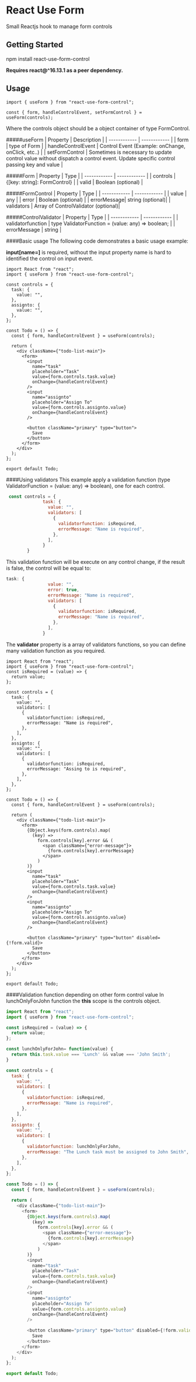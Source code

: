 # React Use Form

Small Reactjs hook to manage form controls

## Getting Started

npm install react-use-form-control

**Requires react@^16.13.1 as a peer dependency.**

## Usage
    import { useForm } from "react-use-form-control";
	
    const { form, handleControlEvent, setFormControl } = useForm(controls);
    

Where the controls object should be a object container of type FormControl.

#####useForm
|  Property |  Description |
| ------------ | ------------ |
|  form |  type of Form |
|  handleControlEvent |  Control Event (Example: onChange, onClick, etc..) |
| setFormControl | Sometimes is necessary to update control value without dispatch a control event. Update specific control passing key and value |


#####Form
|  Property |  Type |
| ------------ | ------------ |
|  controls |  {[key: string]: FormControl} |
|  valid |  Boolean (optional) |

#####FormControl
|  Property |  Type |
| ------------ | ------------ |
|  value |  any | 
|  error |  Boolean (optional) |
|  errorMessage| string (optional)|
|  validators | Array of ControlValidator (optional)|

#####ControlValidator
|  Property |  Type |
| ------------ | ------------ |
|  validatorfunction | type ValidatorFunction = (value: any) => boolean;  |
|  errorMessage |   string |

####Basic usage
The following code demonstrates a basic usage example:

**input[name=]** is required, without the input property name is hard to identified the control on input event.
    
	import React from "react";
    import { useForm } from "react-use-form-control";
    
	const controls = {
      task: {
        value: "",
      },
      assignto: {
        value: "",
      },
    };
    
    const Todo = () => {
      const { form, handleControlEvent } = useForm(controls);
    
      return (
        <div className={"todo-list-main"}>
          <form>
            <input
              name="task"
              placeholder="Task"
              value={form.controls.task.value}
              onChange={handleControlEvent}
            />
            <input
              name="assignto"
              placeholder="Assign To"
              value={form.controls.assignto.value}
              onChange={handleControlEvent}
            />
    
            <button className="primary" type="button">
              Save
            </button>
          </form>
        </div>
      );
    };
    
    export default Todo;
    

####Using validators
This example apply a validation function (type ValidatorFunction = (value: any) => boolean), one for each control.
```javascript
 const controls = {
              task: {
                value: "",
                validators: [
                  {
                    validatorfunction: isRequired,
                    errorMessage: "Name is required",
                  },
                ],
              }
        }

```
This validation function will be execute on any control change, if the result is false, the control will be equal to:
```javascript
task: {
                value: "",
				error: true,
				errorMessage: "Name is required",	
                validators: [
                  {
                    validatorfunction: isRequired,
                    errorMessage: "Name is required",
                  },
                ],
              }
```

The **validator** property is a array of validators functions, so you can define many validation function as you required.

    
	import React from "react";
    import { useForm } from "react-use-form-control";
    const isRequired = (value) => {
      return value;
    };
    
    const controls = {
      task: {
        value: "",
        validators: [
          {
            validatorfunction: isRequired,
            errorMessage: "Name is required",
          },
        ],
      },
      assignto: {
        value: "",
        validators: [
          {
            validatorfunction: isRequired,
            errorMessage: "Assing to is required",
          },
        ],
      },
    };
    
    const Todo = () => {
      const { form, handleControlEvent } = useForm(controls);
    
      return (
        <div className={"todo-list-main"}>
          <form>
            {Object.keys(form.controls).map(
              (key) =>
                form.controls[key].error && (
                  <span className={"error-message"}>
                    {form.controls[key].errorMessage}
                  </span>
                )
            )}
            <input
              name="task"
              placeholder="Task"
              value={form.controls.task.value}
              onChange={handleControlEvent}
            />
            <input
              name="assignto"
              placeholder="Assign To"
              value={form.controls.assignto.value}
              onChange={handleControlEvent}
            />
    
            <button className="primary" type="button" disabled={!form.valid}>
              Save
            </button>
          </form>
        </div>
      );
    };
    
    export default Todo;
    



####Validation function depending on other form control value
In lunchOnlyForJohn  function the **this** scope is the controls object.
```javascript
import React from "react";
import { useForm } from "react-use-form-control";

const isRequired = (value) => {
  return value;
};

const lunchOnlyForJohn= function(value) {
  return this.task.value === 'Lunch' && value === 'John Smith';
}

const controls = {
  task: {
    value: "",
    validators: [
      {
        validatorfunction: isRequired,
        errorMessage: "Name is required",
      },
    ],
  },
  assignto: {
    value: "",
    validators: [
      {
        validatorfunction: lunchOnlyForJohn,
        errorMessage: "The Lunch task must be assigned to John Smith",
      },
    ],
  },
};

const Todo = () => {
  const { form, handleControlEvent } = useForm(controls);

  return (
    <div className={"todo-list-main"}>
      <form>
        {Object.keys(form.controls).map(
          (key) =>
            form.controls[key].error && (
              <span className={"error-message"}>
                {form.controls[key].errorMessage}
              </span>
            )
        )}
        <input
          name="task"
          placeholder="Task"
          value={form.controls.task.value}
          onChange={handleControlEvent}
        />
        <input
          name="assignto"
          placeholder="Assign To"
          value={form.controls.assignto.value}
          onChange={handleControlEvent}
        />

        <button className="primary" type="button" disabled={!form.valid}>
          Save
        </button>
      </form>
    </div>
  );
};

export default Todo;

```

